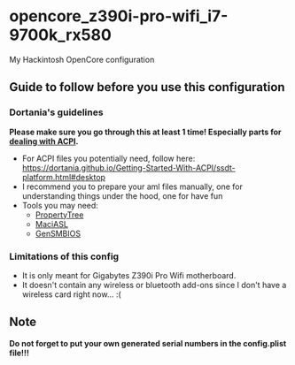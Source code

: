 # opencore_z390i-pro-wifi_i7-9700k_rx580
My Hackintosh OpenCore configuration

## Guide to follow before you use this configuration

### Dortania's guidelines

**Please make sure you go through this at least 1 time! Especially parts for [dealing with ACPI](https://dortania.github.io/Getting-Started-With-ACPI/).**

- For ACPI files you potentially need, follow here: https://dortania.github.io/Getting-Started-With-ACPI/ssdt-platform.html#desktop
- I recommend you to prepare your aml files manually, one for understanding things under the hood, one for have fun
- Tools you may need:
  - [PropertyTree](https://github.com/corpnewt/ProperTree)
  - [MaciASL](https://github.com/acidanthera/MaciASL/releases)
  - [GenSMBIOS](https://github.com/corpnewt/GenSMBIOS)
  

### Limitations of this config

- It is only meant for Gigabytes Z390i Pro Wifi motherboard.
- It doesn't contain any wireless or bluetooth add-ons since I don't have a wireless card right now... :(

## Note
**Do not forget to put your own generated serial numbers in the config.plist file!!!**
